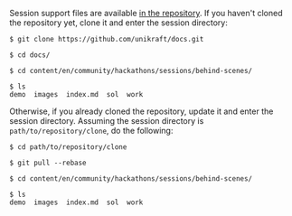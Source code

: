Session support files are available [in the repository](https://github.com/unikraft/docs.git).
If you haven't cloned the repository yet, clone it and enter the session directory:

```console
$ git clone https://github.com/unikraft/docs.git

$ cd docs/

$ cd content/en/community/hackathons/sessions/behind-scenes/

$ ls
demo  images  index.md  sol  work
```

Otherwise, if you already cloned the repository, update it and enter the session directory.
Assuming the session directory is `path/to/repository/clone`, do the following:

```console
$ cd path/to/repository/clone

$ git pull --rebase

$ cd content/en/community/hackathons/sessions/behind-scenes/

$ ls
demo  images  index.md  sol  work
```
